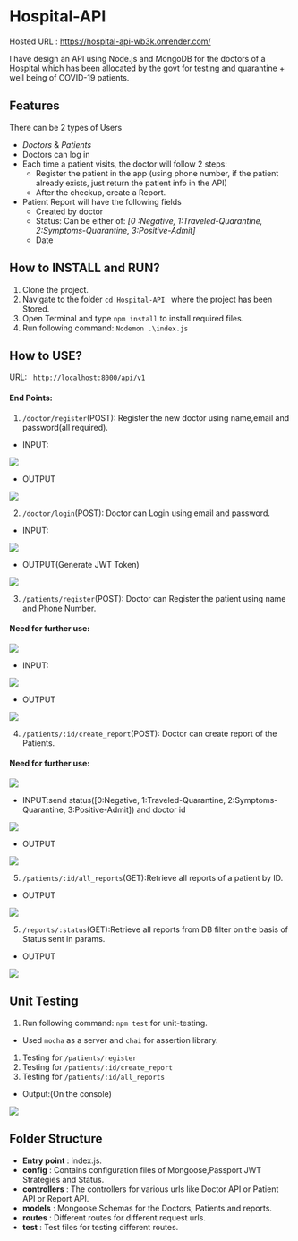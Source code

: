 # Hospital-API

Hosted URL : https://hospital-api-wb3k.onrender.com/

I have design an API using Node.js and MongoDB for the doctors of a Hospital which has been allocated by the govt for testing and quarantine + well being of COVID-19 patients.

## Features

There can be 2 types of Users

- _Doctors_ & _Patients_
- Doctors can log in
- Each time a patient visits, the doctor will follow 2 steps:
  - Register the patient in the app (using phone number, if the patient already exists, just return the patient info in the API)
  - After the checkup, create a Report.
- Patient Report will have the following fields
  - Created by doctor
  - Status: Can be either of: _[0 :Negative, 1:Traveled-Quarantine, 2:Symptoms-Quarantine, 3:Positive-Admit]_
  - Date

## How to INSTALL and RUN?

1. Clone the project.
2. Navigate to the folder `cd Hospital-API ` where the project has been Stored.
3. Open Terminal and type `npm install` to install required files.
4. Run following command: `Nodemon .\index.js `

## How to USE?

URL: ` http://localhost:8000/api/v1`

#### End Points:

1. `/doctor/register`(POST): Register the new doctor using name,email and password(all required).

- INPUT:

![](/Images/1.JPG)

- OUTPUT

![](/Images/2.JPG)

2. `/doctor/login`(POST): Doctor can Login using email and password.

- INPUT:

![](/Images/3.JPG)

- OUTPUT(Generate JWT Token)

![](/Images/4.JPG)

3. `/patients/register`(POST): Doctor can Register the patient using name and Phone Number.

#### Need for further use:

![](/Images/5.JPG)

- INPUT:

![](/Images/6.JPG)

- OUTPUT

![](/Images/7.JPG)

4. `/patients/:id/create_report`(POST): Doctor can create report of the Patients.

#### Need for further use:

![](/Images/8.JPG)

- INPUT:send status([0:Negative, 1:Traveled-Quarantine, 2:Symptoms-Quarantine, 3:Positive-Admit]) and doctor id

![](/Images/9.JPG)

- OUTPUT

![](/Images/10.JPG)

5. `/patients/:id/all_reports`(GET):Retrieve all reports of a patient by ID.

- OUTPUT

![](/Images/11.JPG)

5. `/reports/:status`(GET):Retrieve all reports from DB filter on the basis of Status sent in params.

- OUTPUT

![](/Images/12.JPG)

## Unit Testing

1. Run following command: `npm test` for unit-testing.

- Used `mocha` as a server and `chai` for assertion library.

1. Testing for `/patients/register`
2. Testing for `/patients/:id/create_report`
3. Testing for `/patients/:id/all_reports`

- Output:(On the console)

![](/Images/13.JPG)

## Folder Structure

- **Entry point** : index.js.
- **config** : Contains configuration files of Mongoose,Passport JWT Strategies and Status.
- **controllers** : The controllers for various urls like Doctor API or Patient API or Report API.
- **models** : Mongoose Schemas for the Doctors, Patients and reports.
- **routes** : Different routes for different request urls.
- **test** : Test files for testing different routes.
